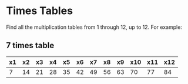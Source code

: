# Times Tables

Find all the multiplication tables from 1 through 12, up to 12. For example:

## 7 times table

| x1 | x2 | x3 | x4 | x5 | x6 | x7 | x8 | x9 | x10 | x11 | x12 |
|----|----|----|----|----|----|----|----|----|-----|-----|-----|
| 7  | 14 | 21 | 28 | 35 | 42 | 49 | 56 | 63 | 70  | 77  | 84  |
